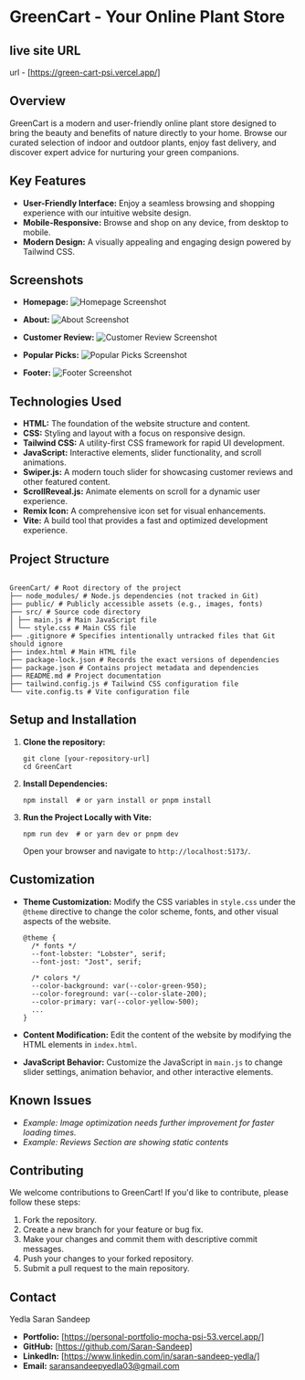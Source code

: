 # GreenCart - Your Online Plant Store

## live site URL

url - [https://green-cart-psi.vercel.app/]

## Overview

GreenCart is a modern and user-friendly online plant store designed to bring the beauty and benefits of nature directly to your home. Browse our curated selection of indoor and outdoor plants, enjoy fast delivery, and discover expert advice for nurturing your green companions.

## Key Features

- **User-Friendly Interface:** Enjoy a seamless browsing and shopping experience with our intuitive website design.
- **Mobile-Responsive:** Browse and shop on any device, from desktop to mobile.
- **Modern Design:** A visually appealing and engaging design powered by Tailwind CSS.

## Screenshots

- **Homepage:**
  ![Homepage Screenshot](./public/design/home.png)

- **About:**
  ![About Screenshot](./public/design/about.png)

- **Customer Review:**
  ![Customer Review Screenshot](./public/design/customer_review.png)

- **Popular Picks:**
  ![Popular Picks Screenshot](./public/design/popular_picks.png)

- **Footer:**
  ![Footer Screenshot](./public/design/footer.png)

## Technologies Used

- **HTML:** The foundation of the website structure and content.
- **CSS:** Styling and layout with a focus on responsive design.
- **Tailwind CSS:** A utility-first CSS framework for rapid UI development.
- **JavaScript:** Interactive elements, slider functionality, and scroll animations.
- **Swiper.js:** A modern touch slider for showcasing customer reviews and other featured content.
- **ScrollReveal.js:** Animate elements on scroll for a dynamic user experience.
- **Remix Icon:** A comprehensive icon set for visual enhancements.
- **Vite:** A build tool that provides a fast and optimized development experience.

## Project Structure

```

GreenCart/ # Root directory of the project
├── node_modules/ # Node.js dependencies (not tracked in Git)
├── public/ # Publicly accessible assets (e.g., images, fonts)
├── src/ # Source code directory
│ ├── main.js # Main JavaScript file
│ └── style.css # Main CSS file
├── .gitignore # Specifies intentionally untracked files that Git should ignore
├── index.html # Main HTML file
├── package-lock.json # Records the exact versions of dependencies
├── package.json # Contains project metadata and dependencies
├── README.md # Project documentation
├── tailwind.config.js # Tailwind CSS configuration file
└── vite.config.ts # Vite configuration file
```

## Setup and Installation

1.  **Clone the repository:**

    ```
    git clone [your-repository-url]
    cd GreenCart
    ```

2.  **Install Dependencies:**

    ```
    npm install  # or yarn install or pnpm install
    ```

3.  **Run the Project Locally with Vite:**

    ```
    npm run dev  # or yarn dev or pnpm dev
    ```

    Open your browser and navigate to `http://localhost:5173/`.

## Customization

- **Theme Customization:** Modify the CSS variables in `style.css` under the `@theme` directive to change the color scheme, fonts, and other visual aspects of the website.

  ```
  @theme {
    /* fonts */
    --font-lobster: "Lobster", serif;
    --font-jost: "Jost", serif;

    /* colors */
    --color-background: var(--color-green-950);
    --color-foreground: var(--color-slate-200);
    --color-primary: var(--color-yellow-500);
    ...
  }
  ```

- **Content Modification:** Edit the content of the website by modifying the HTML elements in `index.html`.

- **JavaScript Behavior:** Customize the JavaScript in `main.js` to change slider settings, animation behavior, and other interactive elements.

## Known Issues

- _Example: Image optimization needs further improvement for faster loading times._
- _Example: Reviews Section are showing static contents_

## Contributing

We welcome contributions to GreenCart! If you'd like to contribute, please follow these steps:

1.  Fork the repository.
2.  Create a new branch for your feature or bug fix.
3.  Make your changes and commit them with descriptive commit messages.
4.  Push your changes to your forked repository.
5.  Submit a pull request to the main repository.

## Contact

Yedla Saran Sandeep

- **Portfolio:** [https://personal-portfolio-mocha-psi-53.vercel.app/]
- **GitHub:** [https://github.com/Saran-Sandeep]
- **LinkedIn:** [https://www.linkedin.com/in/saran-sandeep-yedla/]
- **Email:** saransandeepyedla03@gmail.com
